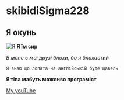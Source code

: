 # skibidiSigma228
## Я окунь
![Я](https://masterpiecer-images.s3.yandex.net/5fac72e9af4c70c:upscaled)
**Я їм сир**

*В мене є мої друзі блохи, бо я блохастий*

```Я знаю що лопата на англійській буде щавель```

**Я тіпа мабуть можливо програміст**

[My youTube](https://www.youtube.com/@MrBeast2/videos)